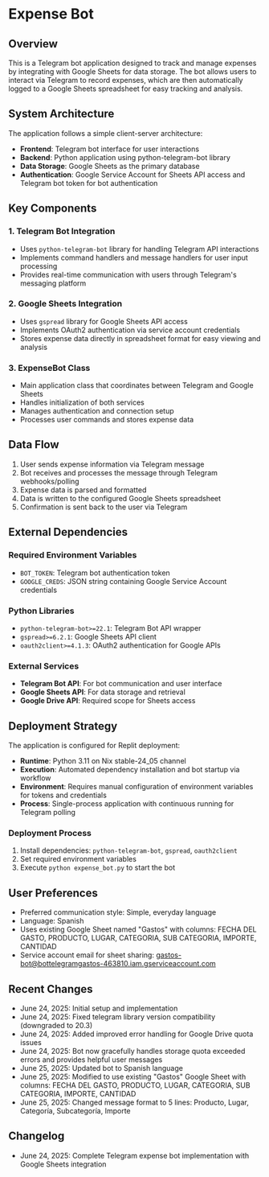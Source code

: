 # Expense Bot

## Overview

This is a Telegram bot application designed to track and manage expenses by integrating with Google Sheets for data storage. The bot allows users to interact via Telegram to record expenses, which are then automatically logged to a Google Sheets spreadsheet for easy tracking and analysis.

## System Architecture

The application follows a simple client-server architecture:

- **Frontend**: Telegram bot interface for user interactions
- **Backend**: Python application using python-telegram-bot library
- **Data Storage**: Google Sheets as the primary database
- **Authentication**: Google Service Account for Sheets API access and Telegram bot token for bot authentication

## Key Components

### 1. Telegram Bot Integration
- Uses `python-telegram-bot` library for handling Telegram API interactions
- Implements command handlers and message handlers for user input processing
- Provides real-time communication with users through Telegram's messaging platform

### 2. Google Sheets Integration
- Uses `gspread` library for Google Sheets API access
- Implements OAuth2 authentication via service account credentials
- Stores expense data directly in spreadsheet format for easy viewing and analysis

### 3. ExpenseBot Class
- Main application class that coordinates between Telegram and Google Sheets
- Handles initialization of both services
- Manages authentication and connection setup
- Processes user commands and stores expense data

## Data Flow

1. User sends expense information via Telegram message
2. Bot receives and processes the message through Telegram webhooks/polling
3. Expense data is parsed and formatted
4. Data is written to the configured Google Sheets spreadsheet
5. Confirmation is sent back to the user via Telegram

## External Dependencies

### Required Environment Variables
- `BOT_TOKEN`: Telegram bot authentication token
- `GOOGLE_CREDS`: JSON string containing Google Service Account credentials

### Python Libraries
- `python-telegram-bot>=22.1`: Telegram Bot API wrapper
- `gspread>=6.2.1`: Google Sheets API client
- `oauth2client>=4.1.3`: OAuth2 authentication for Google APIs

### External Services
- **Telegram Bot API**: For bot communication and user interface
- **Google Sheets API**: For data storage and retrieval
- **Google Drive API**: Required scope for Sheets access

## Deployment Strategy

The application is configured for Replit deployment:

- **Runtime**: Python 3.11 on Nix stable-24_05 channel
- **Execution**: Automated dependency installation and bot startup via workflow
- **Environment**: Requires manual configuration of environment variables for tokens and credentials
- **Process**: Single-process application with continuous running for Telegram polling

### Deployment Process
1. Install dependencies: `python-telegram-bot`, `gspread`, `oauth2client`
2. Set required environment variables
3. Execute `python expense_bot.py` to start the bot

## User Preferences

- Preferred communication style: Simple, everyday language
- Language: Spanish
- Uses existing Google Sheet named "Gastos" with columns: FECHA DEL GASTO, PRODUCTO, LUGAR, CATEGORIA, SUB CATEGORIA, IMPORTE, CANTIDAD
- Service account email for sheet sharing: gastos-bot@bottelegramgastos-463810.iam.gserviceaccount.com

## Recent Changes

- June 24, 2025: Initial setup and implementation
- June 24, 2025: Fixed telegram library version compatibility (downgraded to 20.3)
- June 24, 2025: Added improved error handling for Google Drive quota issues
- June 24, 2025: Bot now gracefully handles storage quota exceeded errors and provides helpful user messages
- June 25, 2025: Updated bot to Spanish language
- June 25, 2025: Modified to use existing "Gastos" Google Sheet with columns: FECHA DEL GASTO, PRODUCTO, LUGAR, CATEGORIA, SUB CATEGORIA, IMPORTE, CANTIDAD
- June 25, 2025: Changed message format to 5 lines: Producto, Lugar, Categoría, Subcategoría, Importe

## Changelog

- June 24, 2025: Complete Telegram expense bot implementation with Google Sheets integration